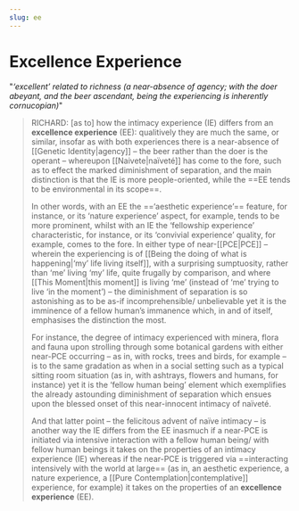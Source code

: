 ```yaml
---
slug: ee
---
```


# Excellence Experience

"*‘excellent’ related to richness (a near-absence of agency; with the doer abeyant, and the beer ascendant, being the experiencing is inherently cornucopian)*"

> RICHARD: [as to] how the intimacy experience (IE) differs from an **excellence experience** (EE): qualitively they are much the same, or similar, insofar as with both experiences there is a near-absence of [[Genetic Identity|agency]] – the beer rather than the doer is the operant – whereupon [[Naivete|naïveté]] has come to the fore, such as to effect the marked diminishment of separation, and the main distinction is that the IE is more people-oriented, while the ==EE tends to be environmental in its scope==.
> 
> In other words, with an EE the ==‘aesthetic experience’== feature, for instance, or its ‘nature experience’ aspect, for example, tends to be more prominent, whilst with an IE the ‘fellowship experience’ characteristic, for instance, or its ‘convivial experience’ quality, for example, comes to the fore. In either type of near-[[PCE|PCE]] – wherein the experiencing is of [[Being the doing of what is happening|‘my’ life living itself]], with a surprising sumptuosity, rather than ‘me’ living ‘my’ life, quite frugally by comparison, and where [[This Moment|this moment]] is living ‘me’ (instead of ‘me’ trying to live ‘in the moment’) – the diminishment of separation is so astonishing as to be as-if incomprehensible/ unbelievable yet it is the imminence of a fellow human’s immanence which, in and of itself, emphasises the distinction the most.
>
> For instance, the degree of intimacy experienced with minera, flora and fauna upon strolling through some botanical gardens with either near-PCE occurring – as in, with rocks, trees and birds, for example – is to the same gradation as when in a social setting such as a typical sitting room situation (as in, with ashtrays, flowers and humans, for instance) yet it is the ‘fellow human being’ element which exemplifies the already astounding diminishment of separation which ensues upon the blessed onset of this near-innocent intimacy of naïveté.
>
> And that latter point – the felicitous advent of naïve intimacy – is another way the IE differs from the EE inasmuch if a near-PCE is initiated via intensive interaction with a fellow human being/ with fellow human beings it takes on the properties of an intimacy experience (IE) whereas if the near-PCE is triggered via ==interacting intensively with the world at large== (as in, an aesthetic experience, a nature experience, a [[Pure Contemplation|contemplative]] experience, for example) it takes on the properties of an **excellence experience** (EE).